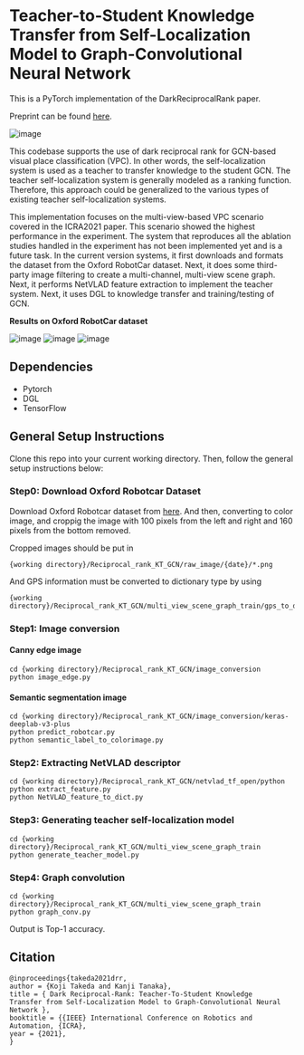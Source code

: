 # Teacher-to-Student Knowledge Transfer from Self-Localization Model to Graph-Convolutional Neural Network

This is a PyTorch implementation of the DarkReciprocalRank paper.

Preprint can be found [here](https://arxiv.org/pdf/2011.00402.pdf).

![image](https://user-images.githubusercontent.com/52208935/120152979-211e1780-c229-11eb-8441-374e5c01a9f0.png)

This codebase supports the use of dark reciprocal rank for GCN-based visual place classification (VPC). In other words, the self-localization system is used as a teacher to transfer knowledge to the student GCN. The teacher self-localization system is generally modeled as a ranking function. Therefore, this approach could be generalized to the various types of existing teacher self-localization systems. 

This implementation focuses on the multi-view-based VPC scenario covered in the ICRA2021 paper. This scenario showed the highest performance in the experiment. The system that reproduces all the ablation studies handled in the experiment has not been implemented yet and is a future task. In the current version systems, it first downloads and formats the dataset from the Oxford RobotCar dataset. Next, it does some third-party image filtering to create a multi-channel, multi-view scene graph. Next, it performs NetVLAD feature extraction to implement the teacher system. Next, it uses DGL to knowledge transfer and training/testing of GCN.

**Results on Oxford RobotCar dataset**

![image](https://user-images.githubusercontent.com/52208935/120153724-08fac800-c22a-11eb-9e5d-1b750ad71dee.png)
![image](https://user-images.githubusercontent.com/52208935/120153643-eec0ea00-c229-11eb-9d69-217a95080ec5.png)
![image](https://user-images.githubusercontent.com/52208935/120153683-fb454280-c229-11eb-8f5f-bf4364305f5a.png)


## Dependencies
- Pytorch
- DGL
- TensorFlow

## General Setup Instructions
Clone this repo into your current working directory. Then, follow the general setup instructions below:

### Step0: Download Oxford Robotcar Dataset
Download Oxford Robotcar dataset from [here](https://robotcar-dataset.robots.ox.ac.uk/datasets/). And then, converting to color image, and croppig the image with 100 pixels from the left and right and 160 pixels from the bottom removed.

Cropped images should be put in 
```
{working directory}/Reciprocal_rank_KT_GCN/raw_image/{date}/*.png
```

And GPS information must be converted to dictionary type by using 
```
{working directory}/Reciprocal_rank_KT_GCN/multi_view_scene_graph_train/gps_to_dict.py
```

### Step1: Image conversion
#### Canny edge image
```
cd {working directory}/Reciprocal_rank_KT_GCN/image_conversion
python image_edge.py
```
#### Semantic segmentation image
```
cd {working directory}/Reciprocal_rank_KT_GCN/image_conversion/keras-deeplab-v3-plus
python predict_robotcar.py
python semantic_label_to_colorimage.py
```
### Step2: Extracting NetVLAD descriptor
```
cd {working directory}/Reciprocal_rank_KT_GCN/netvlad_tf_open/python
python extract_feature.py
python NetVLAD_feature_to_dict.py
```
### Step3: Generating teacher self-localization model
```
cd {working directory}/Reciprocal_rank_KT_GCN/multi_view_scene_graph_train
python generate_teacher_model.py
```

### Step4: Graph convolution
```
cd {working directory}/Reciprocal_rank_KT_GCN/multi_view_scene_graph_train
python graph_conv.py
```
Output is Top-1 accuracy.

## Citation
```
@inproceedings{takeda2021drr,
author = {Koji Takeda and Kanji Tanaka},
title = { Dark Reciprocal-Rank: Teacher-To-Student Knowledge
Transfer from Self-Localization Model to Graph-Convolutional Neural
Network },
booktitle = {{IEEE} International Conference on Robotics and
Automation, {ICRA},
year = {2021},
}
```
